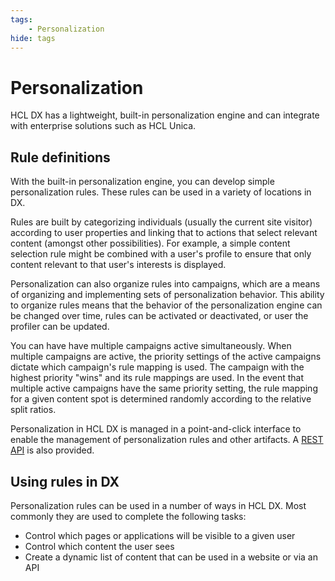 ```yaml
---
tags:
    - Personalization
hide: tags
---
```


# Personalization

HCL DX has a lightweight, built-in personalization engine and can integrate with enterprise solutions such as HCL Unica.

## Rule definitions

With the built-in personalization engine, you can develop simple personalization rules. These rules can be used in a variety of locations in DX.

Rules are built by categorizing individuals (usually the current site visitor) according to user properties and linking that to actions that select relevant content (amongst other possibilities). For example, a simple content selection rule might be combined with a user's profile to ensure that only content relevant to that user's interests is displayed.

Personalization can also organize rules into campaigns, which are a means of organizing and implementing sets of personalization behavior. This ability to organize rules means that the behavior of the personalization engine can be changed over time, rules can be activated or deactivated, or user the profiler can be updated.

You can have have multiple campaigns active simultaneously. When multiple campaigns are active, the priority settings of the active campaigns dictate which campaign's rule mapping is used. The campaign with the highest priority "wins" and its rule mappings are used. In the event that multiple active campaigns have the same priority setting, the rule mapping for a given content spot is determined randomly according to the relative split ratios.

Personalization in HCL DX is managed in a point-and-click interface to enable the management of personalization rules and other artifacts. A [REST API](api_access.md) is also provided.

## Using rules in DX

Personalization rules can be used in a number of ways in HCL DX. Most commonly they are used to complete the following tasks:

* Control which pages or applications will be visible to a given user
* Control which content the user sees
* Create a dynamic list of content that can be used in a website or via an API